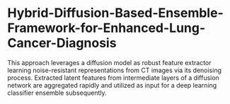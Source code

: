 # Hybrid-Diffusion-Based-Ensemble-Framework-for-Enhanced-Lung-Cancer-Diagnosis
This approach leverages a diffusion model as robust feature extractor learning noise-resistant representations from CT images via its denoising process. Extracted latent features from intermediate layers of a diffusion network are aggregated rapidly and utilized as input for a deep learning classifier ensemble subsequently.
